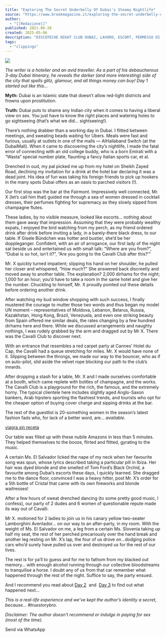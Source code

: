 ```yaml
---
title: "Exploring The Secret Underbelly Of Dubai's Steamy Nightlife"
source: "https://www.breakmagazine.it/exploring-the-secret-underbelly-of-dubais-steamy-nightlife/"
author:
  - "[[Redazione]]"
published: 2021-06-26
created: 2025-05-06
description: "DISCOTECHE NIGHT CLUB DUBAI, LAVORO, ESCORT, PERMESSO DI SOGGIORNO, GUDAGNO, MIGLIORI RISTORANTI FREQUENTATI DA MILIARDARI"
tags:
  - "clippings"
---
```

[![](https://i0.wp.com/www.breakmagazine.it/wp-content/uploads/2019/06/Roy-Lichtenstein-donna-fumetto.jpg?resize=1024%2C580&ssl=1)](https://i0.wp.com/www.breakmagazine.it/wp-content/uploads/2019/06/Roy-Lichtenstein-donna-fumetto.jpg?fit=1024%2C980&ssl=1)

*The writer is a hotelier and an avid traveller. As a part of his debaucherous 3-day Dubai itinerary, he reveals the darker (and more interesting) side of the city that spells glitz, glamour, and all things money can buy! Day 1 started out like this…*

**Myth:** Dubai is an Islamic state that doesn’t allow red-light districts and frowns upon prostitution.

**Truth:** Dubai puts to shame any Indian city when it comes to having a liberal view on sex. You just have to know the right places and watering holes to go sightseeing (that’s what we did… sightseeing!).

There’s nothing drabber than a working day in Dubai. I flitted between meetings, and sweating beads waiting for Ubers. Meals were fast and furious, usually at outlets in one of the malls — AlHallaband Switch (at the DubaiMall). When it came to discovering the city’s nightlife, I made the fatal error of connecting with an old college buddy, who is a born Emirati with a “Wasta” special number plate, flaunting a fancy Italian sports car, et al.

Drenched in oud, my pal picked me up from my hotel on Sheikh Zayed Road, declining my invitation for a drink at the hotel bar declaring it was a dead joint. His idea of fun was taking his foreign friends to pick up hookers in the many spots Dubai offers as an oasis to parched visitors (!).

Our first stop was the bar at the Fairmont. Impressively well connected, Mr. X (let’s call him that) guided me through a sea of women dressed in cocktail dresses, their perfumes fighting for supremacy as they slowly sipped from champagne flutes.

These ladies, by no visible measure, looked like escorts… nothing about them gave away that impression. Assuming that they were probably wealthy expats, I enjoyed the bird watching from my perch, as my friend ordered drink after drink before inviting a lady, in a barely-there black dress, to our table. If Gisele Bündchen was hotter and bustier, she’d be her doppleganger. Confident, with an air of arrogance, our first lady of the night sat beside us and entertained us with small talk: “Where are you from?”, “Dubai is so hot, isn’t it?”, “Are you going to the Cavalli Club after this?’”

Mr. X quickly turned impatient; slipping his hand on her shoulder, he pulled her closer and whispered, “How much?” She answered back discreetly and moved away to another table. The explanation? 2,000 dirhams for the night; 1,000 for an hour; you’d have to take a room in the same hotel and give her the number. Chuckling to himself, Mr. X proudly pointed out these details before ordering another drink.

After watching my bud window shopping with such success, I finally mustered the courage to mutter those two words and thus began my model UN moment – representatives of Moldova, Lebanon, Belarus, Russia, Kazakhstan, Hong Kong, Brazil, Venezuela, and even one striking beauty from Spain offered me similar deals, the rates changing by a few hundred dirhams here and there. While we discussed arrangements and naughty nothings, I was rudely grabbed by the arm and dragged out by Mr X. There was the Cavalli Club to discover next.

With an entrance that resembles a red carpet party at Cannes’ Hotel du Cap, the Cavalli had a queue stretching for miles. Mr. X would have none of it. Slipping between the throngs, we made our way to the bouncer, who as if on auto-pilot, slid aside the velvet rope blocking our path to the club’s innards.

After dropping a stash for a table, Mr. X and I made ourselves comfortable at a booth, which came replete with bottles of champagne, and the works. The Cavalli Club is a playground for the rich, the famous, and the extremely horny. The typical clientele here includes slightly aged Anglo-Saxon bankers, Arab hipsters sporting the flashiest trends, and tourists who opt for the cheaper option of buying cover charge and sipping drinks at the bar.

The rest of the guestlist is 20-something women in the season’s latest fashion fads who, for lack of a better word, are… *available.*

[viagra sin receta](https://solopuentegenil.com/farmacias-de-guardia-en-puente-genil/)

Our table was filled up with these nubile Amazons in less than 5 minutes. They helped themselves to the booze, flirted and flitted, gyrating to the music.

A certain Ms. El Salvador licked the nape of my neck when her favourite song was spun, whose lyrics described taking a particular pill in Ibiza. Her hair was dyed blonde and she smelled of Tom Ford’s Black Orchid, a favourite among Dubai’s escorts these days, I quickly learned. She dragged me to the dance floor, convinced I was a heavy hitter, post Mr. X’s order for a 5th bottle of Cristal that came with its own fireworks and blonde waitresses!

After a few hours of sweat drenched dancing (to some pretty good music, I confess), our party of 2 dudes and 6 women of questionable repute made its way out of Cavalli.

Mr X. motioned for 2 ladies to join us in his canary yellow two-seater Lamborghini Aventador… on our way to an after-party, in my room. With the weight of Ms. El Salvador on me, a leg from a certain Ms. Slovenia taking up half my seat, the rest of her perched precariously over the hand break and another leg resting on Mr. X’s lap, the four of us drove on…dodging police cars who’d surely have pulled us over and destroyed us for the rest of our lives.

The rest is for ya’ll to guess and for me to fathom from my blacked out memory… with enough alcohol running through our collective bloodstreams to tranquilise a horse. I doubt any of us from that car remember what happened through the rest of the night. Suffice to say, the party ensued.

And I recommend you read about [Day 2](https://in.askmen.com/sex-and-dating/1114767/article/part-2-exploring-the-secret-underbelly-of-dubais-steamy-nigh)  and  [Day 3](https://in.askmen.com/sex-and-dating/1114865/article/part-3-exploring-the-secret-underbelly-of-dubais-steamy-nigh) to find out what happened next…

*This is a real-life experience and we’ve kept the author’s identity a secret, because… #truestorybro.*

*Disclaimer: The author doesn’t recommend or indulge in paying for sex (most of the time).*

Send via WhatsApp